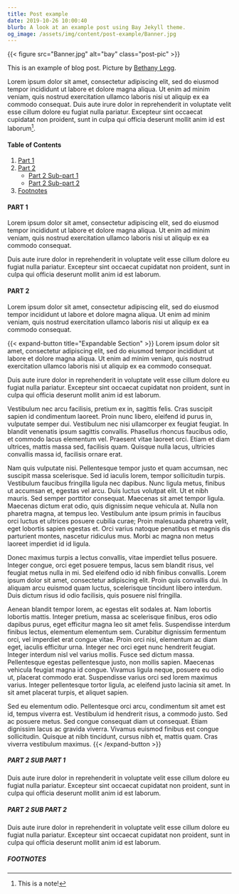 ```yaml
---
title: Post example
date: 2019-10-26 10:00:40
blurb: A look at an example post using Bay Jekyll theme.
og_image: /assets/img/content/post-example/Banner.jpg
---
```


{{< figure src="Banner.jpg" alt="bay" class="post-pic" >}}

This is an example of blog post.
Picture by [Bethany Legg](https://unsplash.com/@bkotynski).

Lorem ipsum dolor sit amet, consectetur adipiscing elit, sed do eiusmod tempor
incididunt ut labore et dolore magna aliqua. Ut enim ad minim veniam, quis
nostrud exercitation ullamco laboris nisi ut aliquip ex ea commodo consequat.
Duis aute irure dolor in reprehenderit in voluptate velit esse cillum dolore eu
fugiat nulla pariatur. Excepteur sint occaecat cupidatat non proident, sunt in
culpa qui officia deserunt mollit anim id est laborum[^1].


#### Table of Contents

1. [Part 1](#part-1)
2. [Part 2](#part-2)
    * [Part 2 Sub-part 1](#part-2-sub-part-1)
    * [Part 2 Sub-part 2](#part-2-sub-part-2)
3. [Footnotes](#footnotes)


#### PART 1

Lorem ipsum dolor sit amet, consectetur adipiscing elit, sed do eiusmod tempor
incididunt ut labore et dolore magna aliqua. Ut enim ad minim veniam, quis
nostrud exercitation ullamco laboris nisi ut aliquip ex ea commodo consequat.


Duis aute irure dolor in reprehenderit in voluptate velit esse cillum dolore eu
fugiat nulla pariatur. Excepteur sint occaecat cupidatat non proident, sunt in
culpa qui officia deserunt mollit anim id est laborum.


#### PART 2

Lorem ipsum dolor sit amet, consectetur adipiscing elit, sed do eiusmod tempor
incididunt ut labore et dolore magna aliqua. Ut enim ad minim veniam, quis
nostrud exercitation ullamco laboris nisi ut aliquip ex ea commodo consequat.

{{< expand-button title="Expandable Section" >}}
Lorem ipsum dolor sit amet, consectetur adipiscing elit, sed do eiusmod tempor
incididunt ut labore et dolore magna aliqua. Ut enim ad minim veniam, quis
nostrud exercitation ullamco laboris nisi ut aliquip ex ea commodo consequat.

Duis aute irure dolor in reprehenderit in voluptate velit esse cillum dolore eu
fugiat nulla pariatur. Excepteur sint occaecat cupidatat non proident, sunt in
culpa qui officia deserunt mollit anim id est laborum.

Vestibulum nec arcu facilisis, pretium ex in, sagittis felis. Cras suscipit
sapien id condimentum laoreet. Proin nunc libero, eleifend id purus in,
vulputate semper dui. Vestibulum nec nisi ullamcorper ex feugiat feugiat. In
blandit venenatis ipsum sagittis convallis. Phasellus rhoncus faucibus odio, et
commodo lacus elementum vel. Praesent vitae laoreet orci. Etiam et diam
ultrices, mattis massa sed, facilisis quam. Quisque nulla lacus, ultricies
convallis massa id, facilisis ornare erat.

Nam quis vulputate nisi. Pellentesque tempor justo et quam accumsan, nec
suscipit massa scelerisque. Sed id iaculis lorem, tempor sollicitudin turpis.
Vestibulum faucibus fringilla ligula nec dapibus. Nunc ligula metus, finibus ut
accumsan et, egestas vel arcu. Duis luctus volutpat elit. Ut et nibh mauris.
Sed semper porttitor consequat. Maecenas sit amet tempor ligula. Maecenas
dictum erat odio, quis dignissim neque vehicula at. Nulla non pharetra magna,
at tempus leo. Vestibulum ante ipsum primis in faucibus orci luctus et ultrices
posuere cubilia curae; Proin malesuada pharetra velit, eget lobortis sapien
egestas et. Orci varius natoque penatibus et magnis dis parturient montes,
nascetur ridiculus mus. Morbi ac magna non metus laoreet imperdiet id id
ligula.

Donec maximus turpis a lectus convallis, vitae imperdiet tellus posuere.
Integer congue, orci eget posuere tempus, lacus sem blandit risus, vel feugiat
metus nulla in mi. Sed eleifend odio id nibh finibus convallis. Lorem ipsum
dolor sit amet, consectetur adipiscing elit. Proin quis convallis dui. In
aliquam arcu euismod quam luctus, scelerisque tincidunt libero interdum. Duis
dictum risus id odio facilisis, quis posuere nisl fringilla.

Aenean blandit tempor lorem, ac egestas elit sodales at. Nam lobortis lobortis
mattis. Integer pretium, massa ac scelerisque finibus, eros odio dapibus purus,
eget efficitur magna leo sit amet felis. Suspendisse interdum finibus lectus,
elementum elementum sem. Curabitur dignissim fermentum orci, vel imperdiet erat
congue vitae. Proin orci nisi, elementum ac diam eget, iaculis efficitur urna.
Integer nec orci eget nunc hendrerit feugiat. Integer interdum nisl vel varius
mollis. Fusce sed dictum massa. Pellentesque egestas pellentesque justo, non
mollis sapien. Maecenas vehicula feugiat magna id congue. Vivamus ligula neque,
posuere eu odio ut, placerat commodo erat. Suspendisse varius orci sed lorem
maximus varius. Integer pellentesque tortor ligula, ac eleifend justo lacinia
sit amet. In sit amet placerat turpis, et aliquet sapien.

Sed eu elementum odio. Pellentesque orci arcu, condimentum sit amet est id,
tempus viverra est. Vestibulum id hendrerit risus, a commodo justo. Sed ac
posuere metus. Sed congue consequat diam ut consequat. Etiam dignissim lacus ac
gravida viverra. Vivamus euismod finibus est congue sollicitudin. Quisque at
nibh tincidunt, cursus nibh et, mattis quam. Cras viverra vestibulum maximus.
{{< /expand-button >}}


##### PART 2 SUB PART 1

Duis aute irure dolor in reprehenderit in voluptate velit esse cillum dolore eu
fugiat nulla pariatur. Excepteur sint occaecat cupidatat non proident, sunt in
culpa qui officia deserunt mollit anim id est laborum.


##### PART 2 SUB PART 2

Duis aute irure dolor in reprehenderit in voluptate velit esse cillum dolore eu
fugiat nulla pariatur. Excepteur sint occaecat cupidatat non proident, sunt in
culpa qui officia deserunt mollit anim id est laborum.


##### FOOTNOTES

[^1]: This is a note!

